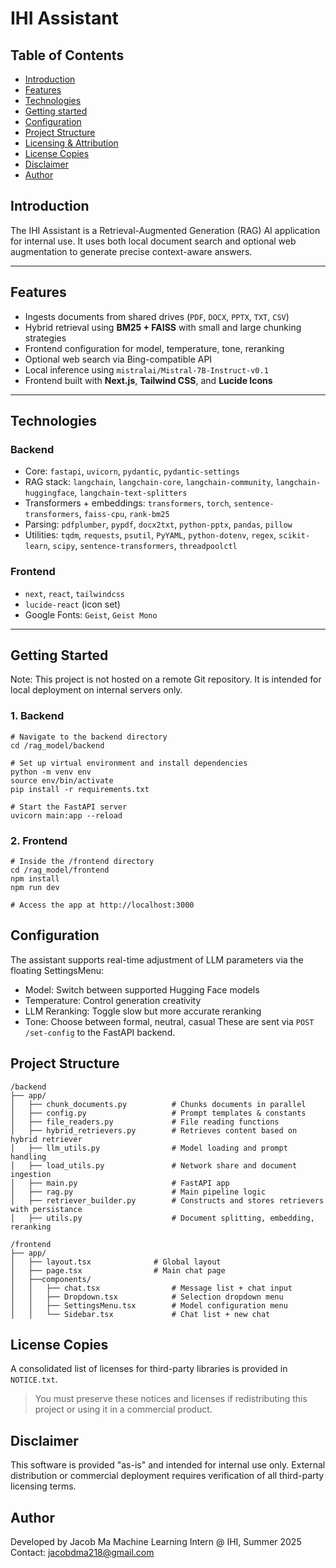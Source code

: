 # IHI Assistant

## Table of Contents
* [Introduction](#introduction)
* [Features](#features)
* [Technologies](#technologies)
* [Getting started](#getting-started)
* [Configuration](#configuration)
* [Project Structure](#project-structure)
* [Licensing & Attribution](#licensing---attribution)
* [License Copies](#license-copies)
* [Disclaimer](#disclaimer)
* [Author](#author)

## Introduction

The IHI Assistant is a Retrieval-Augmented Generation (RAG) AI application for internal use. It uses both local document search and optional web augmentation to generate precise context-aware answers.

---

## Features

- Ingests documents from shared drives (`PDF`, `DOCX`, `PPTX`, `TXT`, `CSV`)
- Hybrid retrieval using **BM25 + FAISS** with small and large chunking strategies
- Frontend configuration for model, temperature, tone, reranking
- Optional web search via Bing-compatible API
- Local inference using `mistralai/Mistral-7B-Instruct-v0.1`
- Frontend built with **Next.js**, **Tailwind CSS**, and **Lucide Icons**

---

## Technologies

### Backend

- Core: `fastapi`, `uvicorn`, `pydantic`, `pydantic-settings`
- RAG stack: `langchain`, `langchain-core`, `langchain-community`, `langchain-huggingface`, `langchain-text-splitters`
- Transformers + embeddings: `transformers`, `torch`, `sentence-transformers`, `faiss-cpu`, `rank-bm25`
- Parsing: `pdfplumber`, `pypdf`, `docx2txt`, `python-pptx`, `pandas`, `pillow`
- Utilities: `tqdm`, `requests`, `psutil`, `PyYAML`, `python-dotenv`, `regex`, `scikit-learn`, `scipy`, `sentence-transformers`, `threadpoolctl`

### Frontend

- `next`, `react`, `tailwindcss`
- `lucide-react` (icon set)
- Google Fonts: `Geist`, `Geist Mono`

---

## Getting Started

Note: This project is not hosted on a remote Git repository. It is intended for local deployment on internal servers only.

### 1. Backend

```
# Navigate to the backend directory
cd /rag_model/backend

# Set up virtual environment and install dependencies
python -m venv env
source env/bin/activate
pip install -r requirements.txt

# Start the FastAPI server
uvicorn main:app --reload

```

### 2. Frontend
```
# Inside the /frontend directory
cd /rag_model/frontend
npm install
npm run dev

# Access the app at http://localhost:3000

```

## Configuration

The assistant supports real-time adjustment of LLM parameters via the floating SettingsMenu:
- Model: Switch between supported Hugging Face models
- Temperature: Control generation creativity
- LLM Reranking: Toggle slow but more accurate reranking
- Tone: Choose between formal, neutral, casual
These are sent via `POST /set-config` to the FastAPI backend.

## Project Structure

```
/backend
├── app/
│   ├── chunk_documents.py          # Chunks documents in parallel
│   ├── config.py                   # Prompt templates & constants
│   ├── file_readers.py             # File reading functions
│   ├── hybrid_retrievers.py        # Retrieves content based on hybrid retriever
│   ├── llm_utils.py                # Model loading and prompt handling
│   ├── load_utils.py               # Network share and document ingestion
│   ├── main.py                     # FastAPI app
│   ├── rag.py                      # Main pipeline logic
│   ├── retriever_builder.py        # Constructs and stores retrievers with persistance
│   ├── utils.py                    # Document splitting, embedding, reranking

/frontend
├── app/
│   ├── layout.tsx              # Global layout
│   ├── page.tsx                # Main chat page
│   ├──components/
│   │   ├── chat.tsx                # Message list + chat input
│   │   ├── Dropdown.tsx            # Selection dropdown menu
│   │   ├── SettingsMenu.tsx        # Model configuration menu
│   │   └── Sidebar.tsx             # Chat list + new chat

```

## License Copies

A consolidated list of licenses for third-party libraries is provided in `NOTICE.txt`.

> You must preserve these notices and licenses if redistributing this project or using it in a commercial product.


## Disclaimer
This software is provided "as-is" and intended for internal use only. External distribution or commercial deployment requires verification of all third-party licensing terms.

## Author

Developed by Jacob Ma
Machine Learning Intern @ IHI, Summer 2025
Contact: jacobdma218@gmail.com